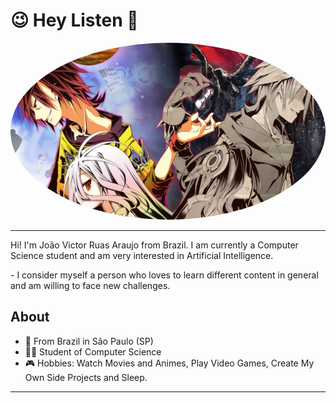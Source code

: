# <b>😉 Hey Listen 🤗</b>
 <img style="border-radius: 50%; text-align:center;" src="./images/wallpaper_perfil_nogame_nolife.png" alt=""/>
 
--- 
 <p> Hi! I'm João Victor Ruas Araujo from Brazil. I am currently a Computer Science student and am very interested in Artificial Intelligence.</p>
- I consider myself a person who loves to learn different content in general and am willing to face new challenges.

## About
- 📍 From Brazil in São Paulo (SP)
- 👨‍💻 Student of Computer Science
- 🎮 Hobbies: Watch Movies and Animes, Play Video Games, Create My Own Side Projects and Sleep.
---
